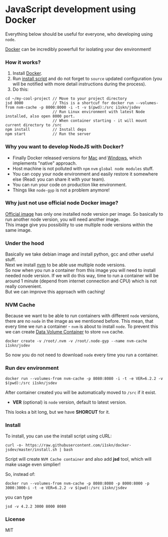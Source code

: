 # JavaScript development using Docker
Everything below should be useful for everyone, who developing using `node`.

[Docker](https://docs.docker.com/) can be incredibly powerfull for isolating your dev environment!

### How it works?
1. Install [Docker](https://docs.docker.com/engine/installation).
2. Run [install script](#install) and do not forget to `source` updated configuration (you will be notified with more detail instructions during the process).
3. Do this:
```
cd ~/my-cool-project // Move to your project directory
jsd 8000             // This is a shortcuf for docker run --volumes-from nvm-cache -p 8000:8000 -i -t -v $(pwd):/src i1skn/jsdev
                     // Run Linux environment with latest Node installed, also open 8000 port.
                     // When container starting - it will mount current directory to /src
npm install          // Install deps
npm start            // Run the server
```

### Why you want to develop NodeJS with Docker?
* Finally Docker released versions for [Mac](https://docs.docker.com/engine/installation/mac/#/docker-for-mac) and [Windows](https://docs.docker.com/engine/installation/windows/#/docker-for-windows), which implements "native" approach.
* Host machine is not polluted with `npm` `nvm` `global node modules` stuff.
* You can copy your node environment and easily restore it somewhere else (Read: you can share it with your team).
* You can run your code on production like environment.
* Things like `node-gyp` is not a problem anymore!

### Why just not use official node Docker image?
[Official image](https://hub.docker.com/_/node/) has only one installed node version per image. So basically to run another node version, you will need another image.  
This image give you possibility to use multiple node versions within the same image.

### Under the hood
Basically we take debian image and install python, gcc and other useful stuff.  
Next we install [nvm](https://github.com/creationix/nvm) to be able use multiple node versions.  
So now when you run a container from this image you will need to install needed node version. If we will do this way, time to run a container will be around 1 minute (depend from internet connection and CPU) which is not really convenient.  
But we can improve this approach with caching!

### NVM Cache
Because we want to be able to run containers with different `node` versions, there are no `node` in the image as we mentioned before. This mean, that every time we run a container - `nvm` is about to install `node`. To prevent this we can create [Data Volume Container](https://docs.docker.com/v1.10/engine/userguide/containers/dockervolumes/) to store `nvm` cache.
```
docker create -v /root/.nvm -v /root/.node-gyp --name nvm-cache i1skn/jsdev
```
So now you do not need to download `node` every time you run a container.

### Run dev environment
```
docker run --volumes-from nvm-cache -p 8080:8080 -i -t -e VER=6.2.2 -v $(pwd):/src i1skn/jsdev
```
After container created you will be automatically moved to `/src` if it exist.  
- **VER** (optional) is `node` version, default to latest version.   

This looks a bit long, but we have **SHORCUT** for it.

### <a name="install"></a>Install
To install, you can use the install script using cURL:
```
curl -o- https://raw.githubusercontent.com/i1skn/docker-jsdev/master/install.sh | bash
```
Script will create `NVM Cache container` and also add **jsd** tool, which will make usage even simplier!  

So, instead of:
```
docker run --volumes-from nvm-cache -p 8080:8080 -p 8000:8000 -p 3000:3000-i -t -e VER=6.2.2 -v $(pwd):/src i1skn/jsdev
```
you can type
```
jsd -v 4.2.2 3000 8000 8080
```
### License
MIT
